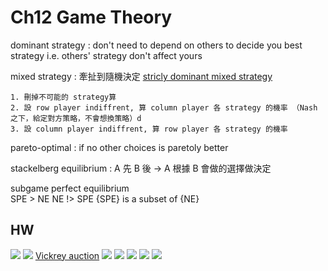 # Ch12 Game Theory

dominant strategy : don't need to depend on others to decide you best strategy i.e. others' strategy don't affect yours

mixed strategy : 牽扯到隨機決定 [stricly dominant mixed strategy](https://www.youtube.com/watch?v=3dd-IRedU0U&feature=youtu.be&list=PLKI1h_nAkaQoDzI4xDIXzx6U2ergFmedo)

```text
1. 刪掉不可能的 strategy算
2. 設 row player indiffrent, 算 column player 各 strategy 的機率 （Nash 之下，給定對方策略，不會想換策略）d
3. 設 column player indiffrent, 算 row player 各 strategy 的機率
```

pareto-optimal : if no other choices is paretoly better

stackelberg equilibrium : A 先 B 後 → A 根據 B 會做的選擇做決定

subgame perfect equilibrium  
SPE &gt; NE NE !&gt; SPE {SPE} is a subset of {NE}

## HW

![](https://i.imgur.com/iiNy03p.png) ![](https://i.imgur.com/dnBGDka.png) [Vickrey auction](https://en.wikipedia.org/wiki/Vickrey_auction#Use_in_network_routing) ![](https://i.imgur.com/FpuMjwh.png) ![](https://i.imgur.com/s3NOgY7.png) ![](https://i.imgur.com/weuA6Yd.png) ![](https://i.imgur.com/De1N4AE.png) ![](https://i.imgur.com/UdKskq5.png)

